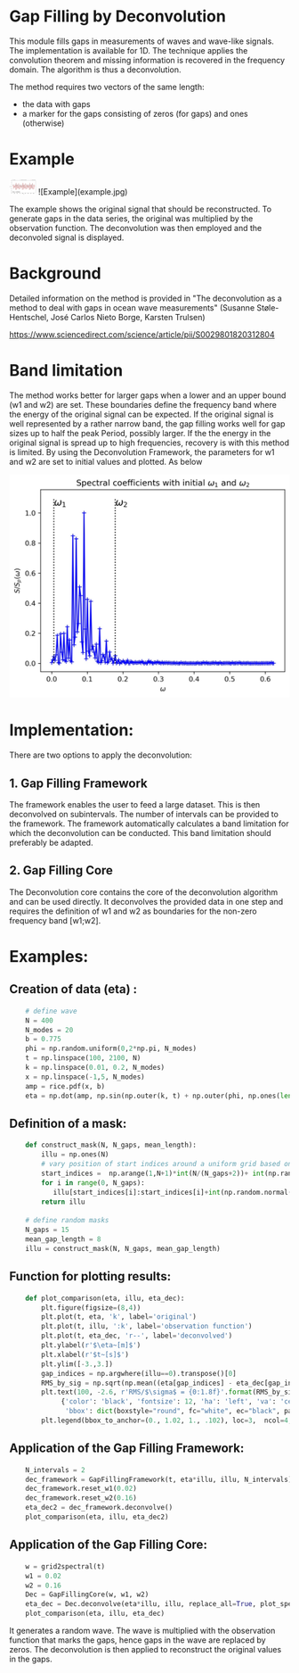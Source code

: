 # Gap Filling by Deconvolution

This module fills gaps in measurements of waves and wave-like signals. The implementation is available for 1D. The technique applies the convolution theorem and missing information is recovered in the frequency domain. The algorithm is thus a deconvolution. 

The method requires two vectors of the same length: 
- the data with gaps 
- a marker for the gaps consisting of zeros (for gaps) and ones (otherwise)

# Example
<img src="example.jpg" width="48">
![Example](example.jpg)

The example shows the original signal that should be reconstructed. To generate gaps in the data series, the original was multiplied by the observation function. The deconvolution was then employed and the deconvoled signal is displayed.


# Background 
Detailed information on the method is provided in 
"The deconvolution as a method to deal with gaps in ocean wave measurements" (Susanne Støle-Hentschel, José Carlos Nieto Borge, Karsten Trulsen)

https://www.sciencedirect.com/science/article/pii/S0029801820312804

# Band limitation
The method works better for larger gaps when a lower and an upper bound (w1 and w2) are set. These boundaries define the frequency band where the energy of the original signal can be expected. If the original signal is well represented by a rather narrow band, the gap filling works well for gap sizes up to half the peak Period, possibly larger. If the the energy in the original signal is spread up to high frequencies, recovery is with this method is limited. By using the Deconvolution Framework, the parameters for w1 and w2 are set to initial values and plotted. As below

![BandLimit](band_limit.jpg)


# Implementation:

There are two options to apply the deconvolution:

## 1. Gap Filling Framework
The framework enables the user to feed a large dataset. This is then deconvolved on subintervals. The number of intervals can be provided to the framework. The framework automatically calculates a band limitation for which the deconvolution can be conducted. This band limitation should preferably be adapted.
    
## 2. Gap Filling Core
The Deconvolution core contains the core of the deconvolution algorithm and can be used directly. It deconvolves the provided data in one step and requires the definition of w1 and w2 as boundaries for the non-zero frequency band [w1;w2].

# Examples:

## Creation of data (eta) :
```python
    # define wave
    N = 400 
    N_modes = 20
    b = 0.775
    phi = np.random.uniform(0,2*np.pi, N_modes)
    t = np.linspace(100, 2100, N)
    k = np.linspace(0.01, 0.2, N_modes) 
    x = np.linspace(-1,5, N_modes)
    amp = rice.pdf(x, b)
    eta = np.dot(amp, np.sin(np.outer(k, t) + np.outer(phi, np.ones(len(t))) ))
```

## Definition of a mask:
```python
    def construct_mask(N, N_gaps, mean_length):
        illu = np.ones(N)
        # vary position of start indices around a uniform grid based on uniform distribution
        start_indices =  np.arange(1,N+1)*int(N/(N_gaps+2))+ int(np.random.uniform(0.05*N))
        for i in range(0, N_gaps):
           illu[start_indices[i]:start_indices[i]+int(np.random.normal(mean_length, 2))] = 0
        return illu  

    # define random masks  
    N_gaps = 15
    mean_gap_length = 8
    illu = construct_mask(N, N_gaps, mean_gap_length)    
```
   
## Function for plotting results:   
```python     
    def plot_comparison(eta, illu, eta_dec):
        plt.figure(figsize=(8,4))
        plt.plot(t, eta, 'k', label='original')
        plt.plot(t, illu, ':k', label='observation function')
        plt.plot(t, eta_dec, 'r--', label='deconvolved')
        plt.ylabel(r'$\eta~[m]$')
        plt.xlabel(r'$t~[s]$')
        plt.ylim([-3.,3.])
        gap_indices = np.argwhere(illu==0).transpose()[0]
        RMS_by_sig = np.sqrt(np.mean((eta[gap_indices] - eta_dec[gap_indices])**2)) / np.sqrt(np.var(eta))
        plt.text(100, -2.6, r'RMS/$\sigma$ = {0:1.8f}'.format(RMS_by_sig),
             {'color': 'black', 'fontsize': 12, 'ha': 'left', 'va': 'center',
              'bbox': dict(boxstyle="round", fc="white", ec="black", pad=0.2)})
        plt.legend(bbox_to_anchor=(0., 1.02, 1., .102), loc=3,  ncol=4, mode="expand", borderaxespad=0.)
```

## Application of the Gap Filling Framework:
```python
    N_intervals = 2
    dec_framework = GapFillingFramework(t, eta*illu, illu, N_intervals)
    dec_framework.reset_w1(0.02) 
    dec_framework.reset_w2(0.16)
    eta_dec2 = dec_framework.deconvolve()
    plot_comparison(eta, illu, eta_dec2)
```


## Application of the Gap Filling Core:
```python
    w = grid2spectral(t)
    w1 = 0.02
    w2 = 0.16
    Dec = GapFillingCore(w, w1, w2)      
    eta_dec = Dec.deconvolve(eta*illu, illu, replace_all=True, plot_spec=False)
    plot_comparison(eta, illu, eta_dec)
```


It generates a random wave. The wave is multiplied with the observation function that marks the gaps, hence gaps in the wave are replaced by zeros. The deconvolution is then applied to reconstruct the original values in the gaps. 





